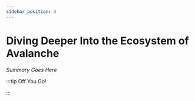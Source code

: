 ```yaml
---
sidebar_position: 3
---
```


# Diving Deeper Into the Ecosystem of Avalanche

_Summary Goes Here_

:::tip Off You Go!

<QuestButton text="Happy Questing" link='' />

:::

